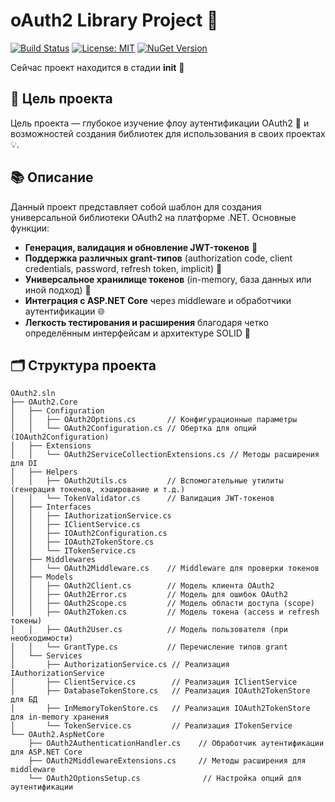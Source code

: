 # oAuth2 Library Project 🚀

[![Build Status](https://img.shields.io/github/actions/workflow/status/RunGuitarMan/oAuth2/publish.yml?branch=main)](https://github.com/RunGuitarMan/oAuth2/actions)
[![License: MIT](https://img.shields.io/badge/License-MIT-yellow.svg?style=flat-square)](https://opensource.org/licenses/MIT)
[![NuGet Version](https://img.shields.io/nuget/v/OAuth2.Library?style=flat-square)](https://www.nuget.org/packages/RunGuitarMan.oAuth2)

Сейчас проект находится в стадии **init** 🔰

## 🎯 Цель проекта

Цель проекта — глубокое изучение флоу аутентификации OAuth2 🔐 и возможностей создания библиотек для использования в своих проектах 💡.

## 📚 Описание

Данный проект представляет собой шаблон для создания универсальной библиотеки OAuth2 на платформе .NET. Основные функции:

- **Генерация, валидация и обновление JWT-токенов** 🔑
- **Поддержка различных grant-типов** (authorization code, client credentials, password, refresh token, implicit) 🔄
- **Универсальное хранилище токенов** (in-memory, база данных или иной подход) 💾
- **Интеграция с ASP.NET Core** через middleware и обработчики аутентификации 🌐
- **Легкость тестирования и расширения** благодаря четко определённым интерфейсам и архитектуре SOLID 📐

## 🗂 Структура проекта

```plaintext
OAuth2.sln
├── OAuth2.Core
│   ├── Configuration
│   │   ├── OAuth2Options.cs       // Конфигурационные параметры
│   │   └── OAuth2Configuration.cs // Обертка для опций (IOAuth2Configuration)
│   ├── Extensions
│   │   └── OAuth2ServiceCollectionExtensions.cs // Методы расширения для DI
│   ├── Helpers
│   │   ├── OAuth2Utils.cs         // Вспомогательные утилиты (генерация токенов, хэширование и т.д.)
│   │   └── TokenValidator.cs      // Валидация JWT-токенов
│   ├── Interfaces
│   │   ├── IAuthorizationService.cs
│   │   ├── IClientService.cs
│   │   ├── IOAuth2Configuration.cs
│   │   ├── IOAuth2TokenStore.cs
│   │   └── ITokenService.cs
│   ├── Middlewares
│   │   └── OAuth2Middleware.cs    // Middleware для проверки токенов
│   ├── Models
│   │   ├── OAuth2Client.cs        // Модель клиента OAuth2
│   │   ├── OAuth2Error.cs         // Модель для ошибок OAuth2
│   │   ├── OAuth2Scope.cs         // Модель области доступа (scope)
│   │   ├── OAuth2Token.cs         // Модель токена (access и refresh токены)
│   │   ├── OAuth2User.cs          // Модель пользователя (при необходимости)
│   │   └── GrantType.cs           // Перечисление типов grant
│   └── Services
│       ├── AuthorizationService.cs // Реализация IAuthorizationService
│       ├── ClientService.cs        // Реализация IClientService
│       ├── DatabaseTokenStore.cs   // Реализация IOAuth2TokenStore для БД
│       ├── InMemoryTokenStore.cs   // Реализация IOAuth2TokenStore для in-memory хранения
│       └── TokenService.cs         // Реализация ITokenService
└── OAuth2.AspNetCore
    ├── OAuth2AuthenticationHandler.cs    // Обработчик аутентификации для ASP.NET Core
    ├── OAuth2MiddlewareExtensions.cs     // Методы расширения для middleware
    └── OAuth2OptionsSetup.cs              // Настройка опций для аутентификации